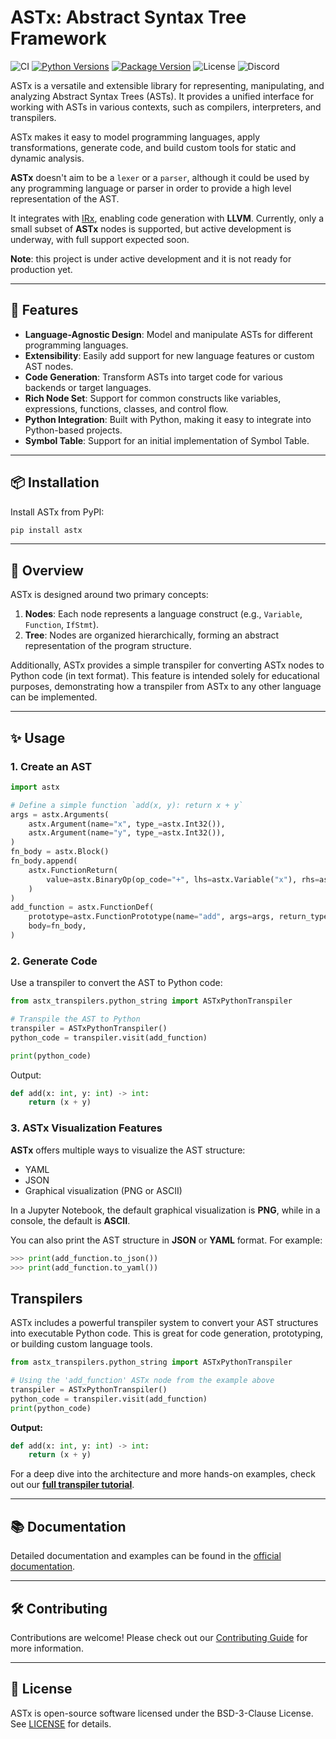 # ASTx: Abstract Syntax Tree Framework

![CI](https://img.shields.io/github/actions/workflow/status/arxlang/astx/main.yaml?logo=github&label=CI)
[![Python Versions](https://img.shields.io/pypi/pyversions/astx)](https://pypi.org/project/astx/)
[![Package Version](https://img.shields.io/pypi/v/astx?color=blue)](https://pypi.org/project/astx/)
![License](https://img.shields.io/pypi/l/astx?color=blue)
![Discord](https://img.shields.io/discord/966124290464428042?logo=discord&color=blue)

ASTx is a versatile and extensible library for representing, manipulating, and
analyzing Abstract Syntax Trees (ASTs). It provides a unified interface for
working with ASTs in various contexts, such as compilers, interpreters, and
transpilers.

ASTx makes it easy to model programming languages, apply transformations,
generate code, and build custom tools for static and dynamic analysis.

**ASTx** doesn't aim to be a `lexer` or a `parser`, although it could be used by
any programming language or parser in order to provide a high level
representation of the AST.

It integrates with [IRx](https://github.com/arxlang/irx), enabling code
generation with **LLVM**. Currently, only a small subset of **ASTx** nodes is
supported, but active development is underway, with full support expected soon.

**Note**: this project is under active development and it is not ready for
production yet.

---

## 🚀 Features

- **Language-Agnostic Design**: Model and manipulate ASTs for different
  programming languages.
- **Extensibility**: Easily add support for new language features or custom AST
  nodes.
- **Code Generation**: Transform ASTs into target code for various backends or
  target languages.
- **Rich Node Set**: Support for common constructs like variables, expressions,
  functions, classes, and control flow.
- **Python Integration**: Built with Python, making it easy to integrate into
  Python-based projects.
- **Symbol Table**: Support for an initial implementation of Symbol Table.

---

## 📦 Installation

Install ASTx from PyPI:

```bash
pip install astx
```

---

## 📖 Overview

ASTx is designed around two primary concepts:

1. **Nodes**: Each node represents a language construct (e.g., `Variable`,
   `Function`, `IfStmt`).
2. **Tree**: Nodes are organized hierarchically, forming an abstract
   representation of the program structure.

Additionally, ASTx provides a simple transpiler for converting ASTx nodes to
Python code (in text format). This feature is intended solely for educational
purposes, demonstrating how a transpiler from ASTx to any other language can be
implemented.

---

## ✨ Usage

### 1. Create an AST

```python
import astx

# Define a simple function `add(x, y): return x + y`
args = astx.Arguments(
    astx.Argument(name="x", type_=astx.Int32()),
    astx.Argument(name="y", type_=astx.Int32()),
)
fn_body = astx.Block()
fn_body.append(
    astx.FunctionReturn(
        value=astx.BinaryOp(op_code="+", lhs=astx.Variable("x"), rhs=astx.Variable("y"))
    )
)
add_function = astx.FunctionDef(
    prototype=astx.FunctionPrototype(name="add", args=args, return_type=astx.Int32()),
    body=fn_body,
)
```

### 2. Generate Code

Use a transpiler to convert the AST to Python code:

```python
from astx_transpilers.python_string import ASTxPythonTranspiler

# Transpile the AST to Python
transpiler = ASTxPythonTranspiler()
python_code = transpiler.visit(add_function)

print(python_code)
```

Output:

```python
def add(x: int, y: int) -> int:
    return (x + y)
```

### 3. ASTx Visualization Features

**ASTx** offers multiple ways to visualize the AST structure:

- YAML
- JSON
- Graphical visualization (PNG or ASCII)

In a Jupyter Notebook, the default graphical visualization is **PNG**, while in
a console, the default is **ASCII**.

You can also print the AST structure in **JSON** or **YAML** format. For
example:

```python
>>> print(add_function.to_json())
>>> print(add_function.to_yaml())
```

## Transpilers

ASTx includes a powerful transpiler system to convert your AST structures into executable Python code. This is great for code generation, prototyping, or building custom language tools.

```python
from astx_transpilers.python_string import ASTxPythonTranspiler

# Using the 'add_function' ASTx node from the example above
transpiler = ASTxPythonTranspiler()
python_code = transpiler.visit(add_function)
print(python_code)
```

**Output:**
```python
def add(x: int, y: int) -> int:
    return (x + y)
```

For a deep dive into the architecture and more hands-on examples, check out our **[full transpiler tutorial](docs/tutorials/astx_transpiler_refactor_tutorial.md)**.

---

## 📚 Documentation

Detailed documentation and examples can be found in the
[official documentation](https://arxlang.github.io/astx).

---

## 🛠️ Contributing

Contributions are welcome! Please check out our
[Contributing Guide](https://astx.arxlang.org/contributing/) for more
information.

---

## 📝 License

ASTx is open-source software licensed under the BSD-3-Clause License. See
[LICENSE](LICENSE) for details.
